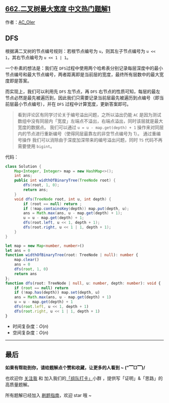 ## [662.二叉树最大宽度 中文热门题解1](https://leetcode.cn/problems/maximum-width-of-binary-tree/solutions/100000/by-ac_oier-33er)

作者：[AC_OIer](https://leetcode.cn/u/AC_OIer)
## DFS

根据满二叉树的节点编号规则：若根节点编号为 `u`，则其左子节点编号为 `u << 1`，其右节点编号为 `u << 1 | 1`。

一个朴素的想法是：我们在 `DFS`过程中使用两个哈希表分别记录每层深度中的最小节点编号和最大节点编号，两者距离即是当前层的宽度，最终所有层数中的最大宽度即是答案。

而实现上，我们可以利用先 `DFS` 左节点，再 `DFS` 右节点的性质可知，每层的最左节点必然是最先被遍历到，因此我们只需要记录当前层最先被遍历到点编号（即当前层最小节点编号），并在 `DFS` 过程中计算宽度，更新答案即可。

> 看到评论区有同学讨论关于编号溢出问题，之所以溢出仍能 `AC` 是因为测试数组中没有同层内「宽度」左端点不溢出，右端点溢出，同时该层就是最大宽度的数据点。
我们可以通过 `u = u - map.get(depth) + 1` 操作来对同层内的节点进行重新编号（使得同层最靠左的非空节点编号为 $1$）。
通过重编号操作 我们可以消除由于深度加深带来的编号溢出问题，同时 `TS` 代码不再需要使用 `bigint`。

代码：
```Java []
class Solution {
    Map<Integer, Integer> map = new HashMap<>();
    int ans;
    public int widthOfBinaryTree(TreeNode root) {
        dfs(root, 1, 0);
        return ans;
    }
    void dfs(TreeNode root, int u, int depth) {
        if (root == null) return ;
        if (!map.containsKey(depth)) map.put(depth, u);
        ans = Math.max(ans, u - map.get(depth) + 1);
        u = u - map.get(depth) + 1;
        dfs(root.left, u << 1, depth + 1);
        dfs(root.right, u << 1 | 1, depth + 1);
    }
}
```
```TypeScript []
let map = new Map<number, number>()
let ans = 0
function widthOfBinaryTree(root: TreeNode | null): number {
    map.clear()
    ans = 0
    dfs(root, 1, 0)
    return ans
};
function dfs(root: TreeNode | null, u: number, depth: number): void {
    if (root == null) return 
    if (!map.has(depth)) map.set(depth, u)
    ans = Math.max(ans, u - map.get(depth) + 1)
    u = u - map.get(depth) + 1
    dfs(root.left, u << 1, depth + 1)
    dfs(root.right, u << 1 | 1, depth + 1)
}
```
* 时间复杂度：$O(n)$
* 空间复杂度：$O(n)$

---

## 最后

**如果有帮助到你，请给题解点个赞和收藏，让更多的人看到 ~ ("▔□▔)/**

也欢迎你 [关注我](https://oscimg.oschina.net/oscnet/up-19688dc1af05cf8bdea43b2a863038ab9e5.png) 和 加入我们的[「组队打卡」](https://leetcode-cn.com/u/ac_oier/)小群 ，提供写「证明」&「思路」的高质量题解。

所有题解已经加入 [刷题指南](https://github.com/SharingSource/LogicStack-LeetCode/wiki)，欢迎 star 哦 ~